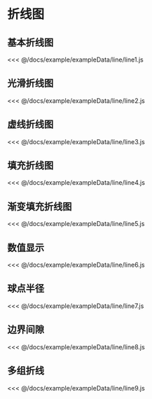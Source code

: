 # 折线图

## 基本折线图

<demo :option="line1" />

<fold-box>
<<< @/docs/example/exampleData/line/line1.js
</fold-box>

## 光滑折线图

<demo :option="line2" />

<fold-box>
<<< @/docs/example/exampleData/line/line2.js
</fold-box>

## 虚线折线图

<demo :option="line3" />

<fold-box>
<<< @/docs/example/exampleData/line/line3.js
</fold-box>

## 填充折线图

<demo :option="line4" />

<fold-box>
<<< @/docs/example/exampleData/line/line4.js
</fold-box>

## 渐变填充折线图

<demo :option="line5" />

<fold-box>
<<< @/docs/example/exampleData/line/line5.js
</fold-box>

## 数值显示

<demo :option="line6" />

<fold-box>
<<< @/docs/example/exampleData/line/line6.js
</fold-box>

## 球点半径

<demo :option="line7" />

<fold-box>
<<< @/docs/example/exampleData/line/line7.js
</fold-box>

## 边界间隙

<demo :option="line8" />

<fold-box>
<<< @/docs/example/exampleData/line/line8.js
</fold-box>

## 多组折线

<demo :option="line9" />

<fold-box>
<<< @/docs/example/exampleData/line/line9.js
</fold-box>

<script>
import line1 from './exampleData/line/line1.js'
import line2 from './exampleData/line/line2.js'
import line3 from './exampleData/line/line3.js'
import line4 from './exampleData/line/line4.js'
import line5 from './exampleData/line/line5.js'
import line6 from './exampleData/line/line6.js'
import line7 from './exampleData/line/line7.js'
import line8 from './exampleData/line/line8.js'
import line9 from './exampleData/line/line9.js'

export default {
  data () {
    return {
      line1,
      line2,
      line3,
      line4,
      line5,
      line6,
      line7,
      line8,
      line9
    }
  }
}
</script>